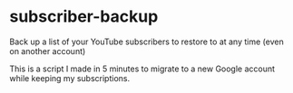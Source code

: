 # subscriber-backup
Back up a list of your YouTube subscribers to restore to at any time (even on another account)

This is a script I made in 5 minutes to migrate to a new Google account while keeping my subscriptions.
